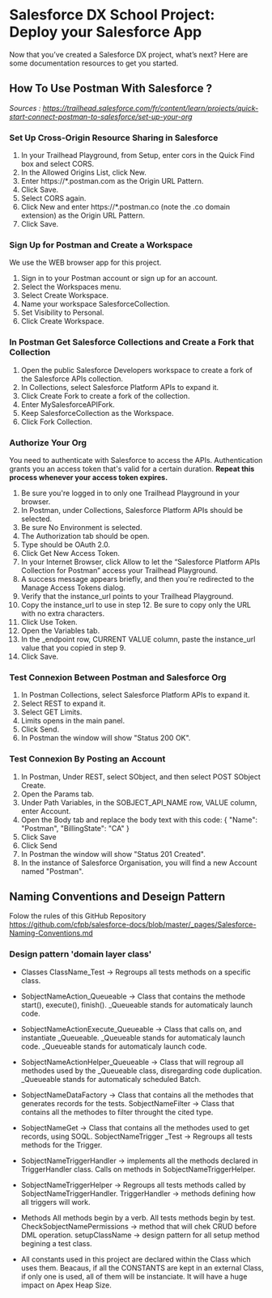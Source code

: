 # Salesforce DX School Project: Deploy your Salesforce App

Now that you’ve created a Salesforce DX project, what’s next? Here are some documentation resources to get you started.

## How To Use Postman With Salesforce ?

*Sources : https://trailhead.salesforce.com/fr/content/learn/projects/quick-start-connect-postman-to-salesforce/set-up-your-org*

### Set Up Cross-Origin Resource Sharing in Salesforce

1. In your Trailhead Playground, from Setup, enter cors in the Quick Find box and select CORS.
2. In the Allowed Origins List, click New.
3. Enter https://*.postman.com as the Origin URL Pattern.
4. Click Save.
5. Select CORS again.
6. Click New and enter https://*.postman.co (note the .co domain extension) as the Origin URL Pattern.
7. Click Save.

### Sign Up for Postman and Create a Workspace

We use the WEB browser app for this project.

1. Sign in to your Postman account or sign up for an account.
2. Select the Workspaces menu.
3. Select Create Workspace.
4. Name your workspace SalesforceCollection.
5. Set Visibility to Personal.
6. Click Create Workspace.

### In Postman Get Salesforce Collections and Create a Fork that Collection

1. Open the public Salesforce Developers workspace to create a fork of the Salesforce APIs collection.
2. In Collections, select Salesforce Platform APIs to expand it.
3. Click Create Fork to create a fork of the collection.
4. Enter MySalesforceAPIFork.
5. Keep SalesforceCollection as the Workspace.
6. Click Fork Collection.

### Authorize Your Org

You need to authenticate with Salesforce to access the APIs. Authentication grants you an access token that's valid for a certain duration. **Repeat this process whenever your access token expires.**

1. Be sure you're logged in to only one Trailhead Playground in your browser.
2. In Postman, under Collections, Salesforce Platform APIs should be selected.
3. Be sure No Environment is selected.
4. The Authorization tab should be open.
5. Type should be OAuth 2.0.
6. Click Get New Access Token.
7. In your Internet Browser, click Allow to let the “Salesforce Platform APIs Collection for Postman” access your Trailhead Playground.
8. A success message appears briefly, and then you're redirected to the Manage Access Tokens dialog. 
9. Verify that the instance_url points to your Trailhead Playground.
10. Copy the instance_url to use in step 12. Be sure to copy only the URL with no extra characters.
11. Click Use Token.
12. Open the Variables tab.
13. In the _endpoint row, CURRENT VALUE column, paste the instance_url value that you copied in step 9.
14. Click Save.
### Test Connexion Between Postman and Salesforce Org
1. In Postman Collections, select Salesforce Platform APIs to expand it.
2. Select REST to expand it.
3. Select GET Limits.
4. Limits opens in the main panel.
5. Click Send. 
6. In Postman the window will show "Status 200 OK".
### Test Connexion By Posting an Account
1. In Postman, Under REST, select SObject, and then select POST SObject Create.
2. Open the Params tab.
3. Under Path Variables, in the SOBJECT_API_NAME row, VALUE column, enter Account.
4. Open the Body tab and replace the body text with this code: 
{
  "Name": "Postman",
  "BillingState": "CA"
}
5. Click Save
6. Click Send
7. In Postman the window will show "Status 201 Created".
8. In the instance of Salesforce Organisation, you will find a new Account named "Postman".

## Naming Conventions and Deseign Pattern
Folow the rules of this GitHub Repository https://github.com/cfpb/salesforce-docs/blob/master/_pages/Salesforce-Naming-Conventions.md
### Design pattern 'domain layer class'

* Classes ClassName_Test → Regroups all tests methods on a specific class. 
* SobjectNameAction_Queueable → Class that contains the methode start(), execute(), finish(). _Queueable stands for automaticaly launch code. 
* SobjectNameActionExecute_Queueable → Class that calls on, and instantiate _Queueable. _Queueable stands for automaticaly launch code. _Queueable stands for automaticaly launch code.
* SobjectNameActionHelper_Queueable → Class that will regroup all methodes used by the _Queueable class, disregarding code duplication. _Queueable stands for automaticaly scheduled Batch. 
* SobjectNameDataFactory → Class that contains all the methodes that generates records for the tests. SobjectNameFilter → Class that contains all the methodes to filter throught the cited type. 
* SobjectNameGet → Class that contains all the methodes used to get records, using SOQL. SobjectNameTrigger _Test → Regroups all tests methods for the Trigger. 
* SobjectNameTriggerHandler → implements all the methods declared in TriggerHandler class. Calls on methods in SobjectNameTriggerHelper. 
* SobjectNameTriggerHelper → Regroups all tests methods called by SobjectNameTriggerHandler. TriggerHandler → methods defining how all triggers will work.

* Methods All methods begin by a verb. All tests methods begin by test. CheckSobjectNamePermissions → method that will chek CRUD before DML operation. setupClassName -> design pattern for all setup method begining a test class.

* All constants used in this project are declared within the Class which uses them. Beacaus, if all the CONSTANTS are kept in an external Class, if only one is used, all of them will be instanciate. It will have a huge impact on Apex Heap Size.



